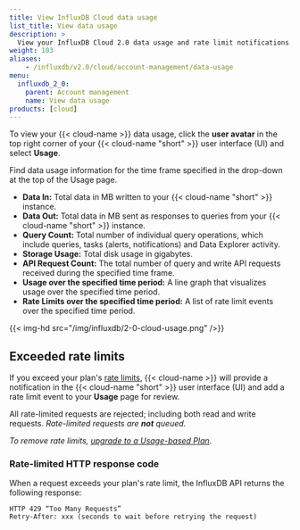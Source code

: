 ```yaml
---
title: View InfluxDB Cloud data usage
list_title: View data usage
description: >
  View your InfluxDB Cloud 2.0 data usage and rate limit notifications.
weight: 103
aliases:
    - /influxdb/v2.0/cloud/account-management/data-usage
menu:
  influxdb_2_0:
    parent: Account management
    name: View data usage
products: [cloud]
---
```


To view your {{< cloud-name >}} data usage, click the **user avatar** in the top
right corner of your {{< cloud-name "short" >}} user interface (UI) and select **Usage**.

Find data usage information for the time frame specified in the drop-down at the top of the Usage page.

- **Data In:** Total data in MB written to your {{< cloud-name "short" >}} instance.
- **Data Out:** Total data in MB sent as responses to queries from your {{< cloud-name "short" >}} instance.
- **Query Count:** Total number of individual query operations, which include queries, tasks (alerts, notifications) and Data Explorer activity.
- **Storage Usage:** Total disk usage in gigabytes.
- **API Request Count:** The total number of query and write API requests received during the specified time frame.
- **Usage over the specified time period:** A line graph that visualizes usage over the specified time period.
- **Rate Limits over the specified time period:** A list of rate limit events over the specified time period.

{{< img-hd src="/img/influxdb/2-0-cloud-usage.png" />}}

## Exceeded rate limits

If you exceed your plan's [rate limits](/influxdb/v2.0/account-management/pricing-plans/), {{< cloud-name >}}
will provide a notification in the {{< cloud-name "short" >}} user interface (UI)
and add a rate limit event to your **Usage** page for review.

All rate-limited requests are rejected; including both read and write requests.
_Rate-limited requests are **not** queued._

_To remove rate limits, [upgrade to a Usage-based Plan](/influxdb/v2.0/account-management/billing/#upgrade-to-usage-based-plan)._

### Rate-limited HTTP response code
When a request exceeds your plan's rate limit, the InfluxDB API returns the following response:

```
HTTP 429 “Too Many Requests”
Retry-After: xxx (seconds to wait before retrying the request)
```

